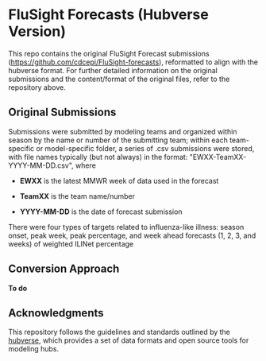 # FluSight Forecasts (Hubverse Version)

This repo contains the original FluSight Forecast submissions (<https://github.com/cdcepi/FluSight-forecasts>), reformatted to align with the hubverse format. For further detailed information on the original submissions and the content/format of the original files, refer to the repository above.

## Original Submissions

Submissions were submitted by modeling teams and organized within season by the name or number of the submitting team; within each team-specific or model-specific folder, a series of .csv submissions were stored, with file names typically (but not always) in the format: \"EWXX-TeamXX-YYYY-MM-DD.csv\", where

-   **EWXX** is the latest MMWR week of data used in the forecast

-   **TeamXX** is the team name/number

-   **YYYY-MM-DD** is the date of forecast submission

There were four types of targets related to influenza-like illness: season onset, peak week, peak percentage, and week ahead forecasts (1, 2, 3, and weeks) of weighted ILINet percentage

## Conversion Approach

**To do**

## Acknowledgments

This repository follows the guidelines and standards outlined by the [hubverse](%5Burl%5D(https://hubdocs.readthedocs.io/en/latest/)), which provides a set of data formats and open source tools for modeling hubs.
